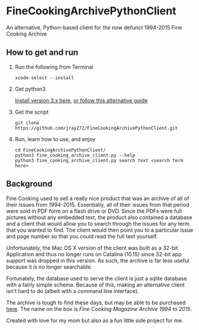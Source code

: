 # FineCookingArchivePythonClient
An alternative, Python-based client for the now defunct 1994-2015 Fine Cooking Archive

## How to get and run
1. Run the following from Terminal

   ```
   xcode-select --install
   ```

1. Get python3

   [Install version 3.x here](https://www.python.org/downloads/mac-osx/), [or follow this alternative guide](https://docs.python-guide.org/starting/install3/osx/)

1. Get the script

   ```
   git clone https://github.com/jray272/FineCookingArchivePythonClient.git
   ```

1. Run, learn how to use, and enjoy

   ```
   cd FineCookingArchivePythonClient/
   python3 fine_cooking_archive_client.py --help
   python3 fine_cooking_archive_client.py search text <search term here>
   ```


## Background
Fine Cooking used to sell a really nice product that was an archive of all of their issues from 1994-2015. Essentially, all of their issues from that period were sold in PDF form on a flash drive or DVD. Since the PDFs were full pictures without any embedded text, the product also contained a database and a client that would allow you to search through the issues for any term that you wanted to find. The client would then point you to a particular issue and page number so that you could read the full text yourself.

Unfortunately, the Mac OS X version of the client was built as a 32-bit Application and thus no longer runs on Catalina (10.15) since 32-bit app support was dropped in this version. As such, the archive is far less useful because it is no longer searchable.

Fortunately, the database used to serve the client is just a sqlite database with a fairly simple schema. Because of this, making an alternative client isn't hard to do (albeit with a command line interface).

The archive is tough to find these days, but may be able to be purchased [here](https://www.amazon.com/Fine-Cooking-2015-Magazine-Archive/dp/1631865978/). The name on the box is *Fine Cooking Magazine Archive 1994 to 2015*.

Created with love for my mom but also as a fun little side project for me.
